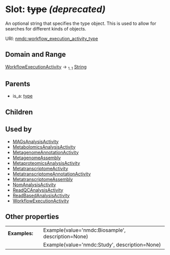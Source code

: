 
# Slot: ~~type~~ _(deprecated)_


An optional string that specifies the type object.  This is used to allow for searches for different kinds of objects.

URI: [nmdc:workflow_execution_activity_type](https://microbiomedata/meta/workflow_execution_activity_type)


## Domain and Range

[WorkflowExecutionActivity](WorkflowExecutionActivity.md) &#8594;  <sub>1..1</sub> [String](types/String.md)

## Parents

 *  is_a: [type](type.md)

## Children


## Used by

 * [MAGsAnalysisActivity](MAGsAnalysisActivity.md)
 * [MetabolomicsAnalysisActivity](MetabolomicsAnalysisActivity.md)
 * [MetagenomeAnnotationActivity](MetagenomeAnnotationActivity.md)
 * [MetagenomeAssembly](MetagenomeAssembly.md)
 * [MetaproteomicsAnalysisActivity](MetaproteomicsAnalysisActivity.md)
 * [MetatranscriptomeActivity](MetatranscriptomeActivity.md)
 * [MetatranscriptomeAnnotationActivity](MetatranscriptomeAnnotationActivity.md)
 * [MetatranscriptomeAssembly](MetatranscriptomeAssembly.md)
 * [NomAnalysisActivity](NomAnalysisActivity.md)
 * [ReadQCAnalysisActivity](ReadQCAnalysisActivity.md)
 * [ReadBasedAnalysisActivity](ReadBasedAnalysisActivity.md)
 * [WorkflowExecutionActivity](WorkflowExecutionActivity.md)

## Other properties

|  |  |  |
| --- | --- | --- |
| **Examples:** | | Example(value='nmdc:Biosample', description=None) |
|  | | Example(value='nmdc:Study', description=None) |

